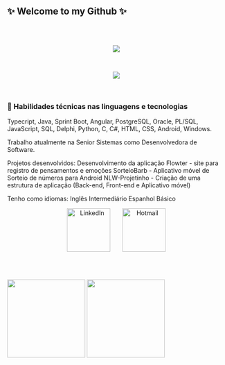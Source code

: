 ## ✨ Welcome to my Github ✨

</br>
</br>
<p align="center">
    <img src="https://readme-typing-svg.demolab.com?font=Fira+Code&duration=1&pause=1000&color=DB7373&multiline=true&repeat=false&width=600&height=40&lines=B%C3%A1rbara+Mafra"/></a>
</p>

</br>

<p align="center">
    <a href="https://github.com/Barbmafra">
    <img src="https://readme-typing-svg.demolab.com?font=Fira+Code&pause=1000&color=DB8484&multiline=true&width=600&lines=Uma+estudante+e+desenvolvedora+de+tecnologia+%E2%8C%A8%EF%B8%8F%F0%9F%96%B1%EF%B8%8F"/></a>
</p>

</br>

### 💾 Habilidades técnicas nas linguagens e tecnologias 
Typecript, Java, Sprint Boot, Angular, PostgreSQL, Oracle, PL/SQL, JavaScript, SQL, Delphi, Python, C, C#, HTML, CSS, Android, Windows.

Trabalho atualmente na Senior Sistemas como Desenvolvedora de Software.

Projetos desenvolvidos:
Desenvolvimento da aplicação Flowter - site para registro de pensamentos e emoções
SorteioBarb - Aplicativo móvel de Sorteio de números para Android
NLW-Projetinho - Criação de uma estrutura de aplicação (Back-end, Front-end e Aplicativo móvel)

Tenho como idiomas:
Inglês Intermediário 
Espanhol Básico


<p align="center">
  <a href="https://www.linkedin.com/in/bmafra/"><img width="100px" alt="LinkedIn" title="LinkedIn" src="https://i.imgur.com/1PYnSx5.png"/></a>
      &#8287;&#8287;&#8287;&#8287;&#8287;
  <a href="mailto:barbaramafra123@hootmail.com"><img width="100px" alt="Hotmail" title="hotmail" src="https://i.imgur.com/AEf25Ki.png"/></a>
</p>

<br/>

 ##
 
<div>
<img height= "180em" src="https://github-readme-stats.vercel.app/api?username=Barbmafra&show_icons=true&theme=onedark&include_all_commits=true&count_private=true"/>
<img height= "180em" src="https://github-readme-stats.vercel.app/api/top-langs/?username=Barbmafra&layout=compact&langs_counts=16&theme=onedark"/>
</div>

##



